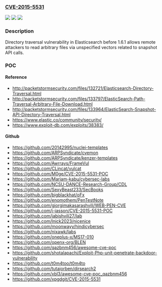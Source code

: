 ### [CVE-2015-5531](https://cve.mitre.org/cgi-bin/cvename.cgi?name=CVE-2015-5531)
![](https://img.shields.io/static/v1?label=Product&message=n%2Fa&color=blue)
![](https://img.shields.io/static/v1?label=Version&message=n%2Fa&color=blue)
![](https://img.shields.io/static/v1?label=Vulnerability&message=n%2Fa&color=brighgreen)

### Description

Directory traversal vulnerability in Elasticsearch before 1.6.1 allows remote attackers to read arbitrary files via unspecified vectors related to snapshot API calls.

### POC

#### Reference
- http://packetstormsecurity.com/files/132721/Elasticsearch-Directory-Traversal.html
- http://packetstormsecurity.com/files/133797/ElasticSearch-Path-Traversal-Arbitrary-File-Download.html
- http://packetstormsecurity.com/files/133964/ElasticSearch-Snapshot-API-Directory-Traversal.html
- https://www.elastic.co/community/security/
- https://www.exploit-db.com/exploits/38383/

#### Github
- https://github.com/20142995/nuclei-templates
- https://github.com/ARPSyndicate/cvemon
- https://github.com/ARPSyndicate/kenzer-templates
- https://github.com/Awrrays/FrameVul
- https://github.com/CLincat/vulcat
- https://github.com/M0ge/CVE-2015-5531-POC
- https://github.com/Mariam-kabu/cybersec-labs
- https://github.com/NCSU-DANCE-Research-Group/CDL
- https://github.com/SexyBeast233/SecBooks
- https://github.com/bigblackhat/oFx
- https://github.com/enomothem/PenTestNote
- https://github.com/giorgimakasarashvili/WEB-PEN-CVE
- https://github.com/j-jasson/CVE-2015-5531-POC
- https://github.com/jabishvili27/lab
- https://github.com/lnick2023/nicenice
- https://github.com/moonwayy/hindicybersec
- https://github.com/nixawk/labs
- https://github.com/oneplus-x/MS17-010
- https://github.com/openx-org/BLEN
- https://github.com/qazbnm456/awesome-cve-poc
- https://github.com/shotalapachi/Exploit-Php-unit-penetrate-backdoor-vulnerability
- https://github.com/t0m4too/t0m4to
- https://github.com/tutajorben/dirsearch2
- https://github.com/xbl3/awesome-cve-poc_qazbnm456
- https://github.com/xpgdgit/CVE-2015-5531

